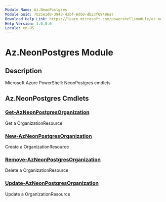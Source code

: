 ```yaml
---
Module Name: Az.NeonPostgres
Module Guid: 7b25e1d0-3948-42bf-8d60-db23f69486a7
Download Help Link: https://learn.microsoft.com/powershell/module/az.neonpostgres
Help Version: 1.0.0.0
Locale: en-US
---
```


# Az.NeonPostgres Module
## Description
Microsoft Azure PowerShell: NeonPostgres cmdlets

## Az.NeonPostgres Cmdlets
### [Get-AzNeonPostgresOrganization](Get-AzNeonPostgresOrganization.md)
Get a OrganizationResource

### [New-AzNeonPostgresOrganization](New-AzNeonPostgresOrganization.md)
Create a OrganizationResource

### [Remove-AzNeonPostgresOrganization](Remove-AzNeonPostgresOrganization.md)
Delete a OrganizationResource

### [Update-AzNeonPostgresOrganization](Update-AzNeonPostgresOrganization.md)
Update a OrganizationResource

